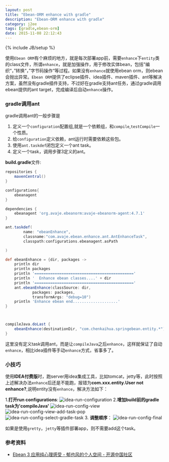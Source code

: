 ```yaml
---
layout: post
title: "Ebean-ORM enhance with gradle"
description: "Ebean-ORM enhance with gradle"
category: j2ee
tags: [gradle,ebean-orm]
date: 2015-11-08 22:12:43
---
```

{% include JB/setup %}

使用`Ebean ORM`有个麻烦的地方，就是每次部署app前，需要`enhance`下`entity`类的class文件，所谓`enhance`，就是加强操作，用于修改实体bean，包括"编织“，”转换“，”字节码操作“等过程。如果没有`enhance`就使用ebean orm，则ebean会抛出异常。`Ebean ORM`提供了eclipse插件、idea插件、maven插件、ant等解决方案，虽然没有gradle插件支持，不过好在gradle支持ant任务，通过gradle调用ebean提供的ant target，完成编译后自动`enhance`操作。<!-- more -->



### gradle调用ant

gradle调用ant的一般步骤是

1. 定义一个`configuration`配置组,就是一个依赖组，和`compile`,`testCompile`一个性质。
2. 给`configuration`定义依赖，ant运行时需要依赖这些包。
3. 使用`ant.taskdef`闭包定义一个ant task。
4. 定义一个task，调用步骤3定义的ant。

**build.gradle**文件:

```groovy
repositories {
    mavenCentral()
}

configurations{
    ebeanagent
}

dependencies {
    ebeanagent 'org.avaje.ebeanorm:avaje-ebeanorm-agent:4.7.1'
}

ant.taskdef(
        name: "ebeanEnhance",
        classname:"com.avaje.ebean.enhance.ant.AntEnhanceTask",
        classpath:configurations.ebeanagent.asPath

)

def ebeanEnhance = {dir, packages ->
    println dir
    println packages
    println '============================================'
    println '  Enhance ebean classes....' + dir
    println '============================================'
    ant.ebeanEnhance(classSource: dir,
            packages: packages,
            transformArgs: "debug=10")
    println 'Enhance ebean end....................'
}



compileJava.doLast {
    ebeanEnhance(destinationDir, "com.chenkaihua.springebean.entity.*")
}

```
 这里没有定义task调用ant，而是让`compileJava`之后`enhance`，这样就保证了自动`enhance`，相比idea插件等手动`enhance`方式，省事多了。

### 小技巧
使用**IDEA付费版**时，跑server用idea集成工具，比如tomcat，jetty等，此时按照上述解决办法`enhance`后还是不能跑，报错为**com.xxx.entity.User not enhance?**,说明entity没有`enhance`，解决方法如下：

1.**打开run configurations**:
![idea-run-configuration](http://7xivpo.com1.z0.glb.clouddn.com/idea-run-config.png)
2.**增加build前的gradle task为'compileJava'**
![idea-run-config-view](http://7xivpo.com1.z0.glb.clouddn.com/idea-run-config-view.png)
![idea-run-config-view-add-task-pop](http://7xivpo.com1.z0.glb.clouddn.com/idea-run-config-view-add-task-pop.png)
![idea-run-config-select-gradle-task](http://7xivpo.com1.z0.glb.clouddn.com/idea-run-config-select-gradle-task.png)
3. **调整顺序**：
![idea-run-config-final](http://7xivpo.com1.z0.glb.clouddn.com/idea-run-config-final.png)

如果是使用`gretty`，`jetty`等插件部署app，则不需要add这个task。

### 参考资料
>
* [Ebean 3 应用纯心理感受 -  郁也风的个人空间 - 开源中国社区][1]
 
[1]: http://my.oschina.net/someok/blog/184078
